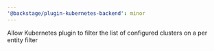 ```yaml
---
'@backstage/plugin-kubernetes-backend': minor
---
```


Allow Kubernetes plugin to filter the list of configured clusters on a per entity filter
